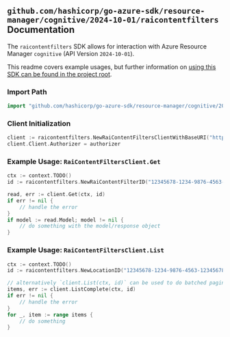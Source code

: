 
## `github.com/hashicorp/go-azure-sdk/resource-manager/cognitive/2024-10-01/raicontentfilters` Documentation

The `raicontentfilters` SDK allows for interaction with Azure Resource Manager `cognitive` (API Version `2024-10-01`).

This readme covers example usages, but further information on [using this SDK can be found in the project root](https://github.com/hashicorp/go-azure-sdk/tree/main/docs).

### Import Path

```go
import "github.com/hashicorp/go-azure-sdk/resource-manager/cognitive/2024-10-01/raicontentfilters"
```


### Client Initialization

```go
client := raicontentfilters.NewRaiContentFiltersClientWithBaseURI("https://management.azure.com")
client.Client.Authorizer = authorizer
```


### Example Usage: `RaiContentFiltersClient.Get`

```go
ctx := context.TODO()
id := raicontentfilters.NewRaiContentFilterID("12345678-1234-9876-4563-123456789012", "location", "filterName")

read, err := client.Get(ctx, id)
if err != nil {
	// handle the error
}
if model := read.Model; model != nil {
	// do something with the model/response object
}
```


### Example Usage: `RaiContentFiltersClient.List`

```go
ctx := context.TODO()
id := raicontentfilters.NewLocationID("12345678-1234-9876-4563-123456789012", "location")

// alternatively `client.List(ctx, id)` can be used to do batched pagination
items, err := client.ListComplete(ctx, id)
if err != nil {
	// handle the error
}
for _, item := range items {
	// do something
}
```
